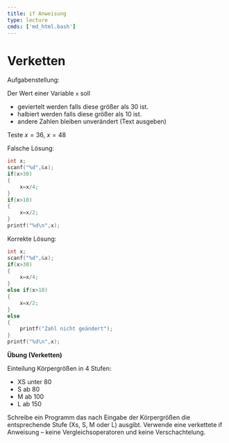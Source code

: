 ```yaml
---
title: if Anweisung
type: lecture
cmds: ['md_html.bash']
---
```




# Verketten

Aufgabenstellung:

Der Wert einer Variable `x` soll

- geviertelt werden falls diese größer als 30 ist.
- halbiert werden falls diese größer als 10 ist.
- andere Zahlen bleiben unverändert (Text ausgeben)

Teste $x=36$, $x=48$ 

Falsche Lösung:
```c
int x;
scanf("%d",&x);
if(x>30)
{
	x=x/4;
}
if(x>10)
{
	x=x/2;
}
printf("%d\n",x);
```

Korrekte Lösung:
```c
int x;
scanf("%d",&x);
if(x>30)
{
	x=x/4;
} 
else if(x>10)
{
	x=x/2;
} 
else
{
	printf("Zahl nicht geändert");
}
printf("%d\n",x);
```



**Übung (Verketten)**

Einteilung Körpergrößen in 4 Stufen:

- XS unter 80
- S ab 80
- M ab 100
- L ab 150

Schreibe ein Programm das nach Eingabe der Körpergrößen die entsprechende Stufe (Xs, S, M oder L) ausgibt. Verwende eine verkettete if Anweisung – keine Vergleichsoperatoren und keine Verschachtelung.


